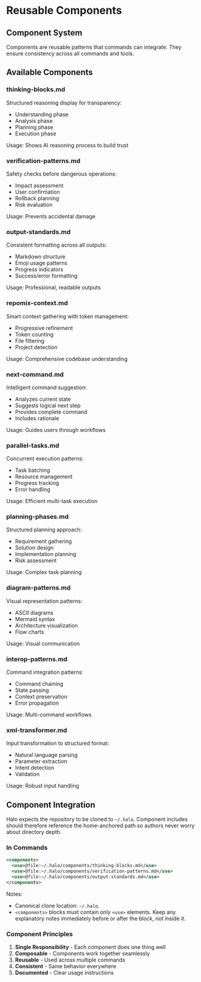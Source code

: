 # Reusable Components

## Component System
Components are reusable patterns that commands can integrate. They ensure consistency across all commands and tools.

## Available Components

### thinking-blocks.md
Structured reasoning display for transparency:
- Understanding phase
- Analysis phase  
- Planning phase
- Execution phase

Usage: Shows AI reasoning process to build trust

### verification-patterns.md
Safety checks before dangerous operations:
- Impact assessment
- User confirmation
- Rollback planning
- Risk evaluation

Usage: Prevents accidental damage

### output-standards.md
Consistent formatting across all outputs:
- Markdown structure
- Emoji usage patterns
- Progress indicators
- Success/error formatting

Usage: Professional, readable outputs

### repomix-context.md
Smart context gathering with token management:
- Progressive refinement
- Token counting
- File filtering
- Project detection

Usage: Comprehensive codebase understanding

### next-command.md
Intelligent command suggestion:
- Analyzes current state
- Suggests logical next step
- Provides complete command
- Includes rationale

Usage: Guides users through workflows

### parallel-tasks.md
Concurrent execution patterns:
- Task batching
- Resource management
- Progress tracking
- Error handling

Usage: Efficient multi-task execution

### planning-phases.md
Structured planning approach:
- Requirement gathering
- Solution design
- Implementation planning
- Risk assessment

Usage: Complex task planning

### diagram-patterns.md
Visual representation patterns:
- ASCII diagrams
- Mermaid syntax
- Architecture visualization
- Flow charts

Usage: Visual communication

### interop-patterns.md
Command integration patterns:
- Command chaining
- State passing
- Context preservation
- Error propagation

Usage: Multi-command workflows

### xml-transformer.md
Input transformation to structured format:
- Natural language parsing
- Parameter extraction
- Intent detection
- Validation

Usage: Robust input handling

## Component Integration

Halo expects the repository to be cloned to `~/.halo`. Component includes should therefore reference the home-anchored path so authors never worry about directory depth.

### In Commands
<!-- Place commentary outside of <components>. The element should contain only <use> children. -->
```xml
<components>
  <use>@file:~/.halo/components/thinking-blocks.md</use>
  <use>@file:~/.halo/components/verification-patterns.md</use>
  <use>@file:~/.halo/components/output-standards.md</use>
</components>
```

Notes:
- Canonical clone location: `~/.halo`.
- `<components>` blocks must contain only `<use>` elements. Keep any explanatory notes immediately before or after the block, not inside it.

### Component Principles
1. **Single Responsibility** - Each component does one thing well
2. **Composable** - Components work together seamlessly
3. **Reusable** - Used across multiple commands
4. **Consistent** - Same behavior everywhere
5. **Documented** - Clear usage instructions

